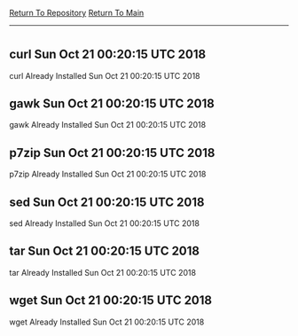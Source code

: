 [Return To Repository](https://github.com/deathbybandaid/piholeparser/)
[Return To Main](https://github.com/deathbybandaid/piholeparser/blob/master/RecentRunLogs/Mainlog.md)
____________________________________
# 
## curl Sun Oct 21 00:20:15 UTC 2018
curl Already Installed Sun Oct 21 00:20:15 UTC 2018
## gawk Sun Oct 21 00:20:15 UTC 2018
gawk Already Installed Sun Oct 21 00:20:15 UTC 2018
## p7zip Sun Oct 21 00:20:15 UTC 2018
p7zip Already Installed Sun Oct 21 00:20:15 UTC 2018
## sed Sun Oct 21 00:20:15 UTC 2018
sed Already Installed Sun Oct 21 00:20:15 UTC 2018
## tar Sun Oct 21 00:20:15 UTC 2018
tar Already Installed Sun Oct 21 00:20:15 UTC 2018
## wget Sun Oct 21 00:20:15 UTC 2018
wget Already Installed Sun Oct 21 00:20:15 UTC 2018
